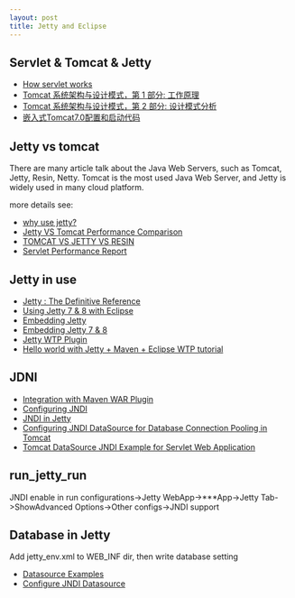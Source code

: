 ```yaml
---
layout: post
title: Jetty and Eclipse
---
```


Servlet & Tomcat & Jetty
---------------------------
* [How servlet works](http://www.ibm.com/developerworks/cn/java/j-lo-servlet/)
* [Tomcat 系统架构与设计模式，第 1 部分: 工作原理](http://www.ibm.com/developerworks/cn/java/j-lo-tomcat1/index.html)
* [Tomcat 系统架构与设计模式，第 2 部分: 设计模式分析](http://www.ibm.com/developerworks/cn/java/j-lo-tomcat2/)
* [嵌入式Tomcat7.0配置和启动代码](http://linhao315.iteye.com/blog/1477497)

Jetty vs tomcat
-------------------------
There are many article talk about the Java Web Servers, such as Tomcat, Jetty, Resin, Netty. Tomcat is the most used Java Web Server, and Jetty is widely used in many cloud platform.

more details see:

* [why use jetty?](https://www.webtide.com/choose/jetty.jsp)
* [Jetty VS Tomcat Performance Comparison](http://www.asjava.com/jetty/jetty-vs-tomcat-performance-comparison/)
* [TOMCAT VS JETTY VS RESIN](http://blog.newitfarmer.com/architecture/j2ee-architecture/3056/repost-tomcat-vs-jetty-vs-resin)
* [Servlet Performance Report](http://www.webperformance.com/library/reports/ServletReport/)


Jetty in use
----------------
* [Jetty : The Definitive Reference](http://www.eclipse.org/jetty/documentation/current/)
* [Using Jetty 7 & 8 with Eclipse ](http://wiki.eclipse.org/Jetty/HowTo/Using_Jetty_with_Eclipse)
* [Embedding Jetty](http://www.eclipse.org/jetty/documentation/current/embedding-jetty.html)
* [Embedding Jetty 7 & 8](http://wiki.eclipse.org/Jetty/Tutorial/Embedding_Jetty)
* [Jetty WTP Plugin](http://wiki.eclipse.org/Jetty_WTP_Plugin)
* [Hello world with Jetty + Maven + Eclipse WTP tutorial](http://devblog.virtage.com/2013/02/hello-world-with-jetty-maven-eclipse-wtp-tutorial/)

JDNI
-----------
* [Integration with Maven WAR Plugin](https://docs.sonatype.org/display/M2ECLIPSE/Integration+with+Maven+WAR+Plugin)
* [Configuring JNDI](http://www.eclipse.org/jetty/documentation/current/jndi.html)
* [JNDI in Jetty](http://wiki.eclipse.org/Jetty/Feature/JNDI)
* [Configuring JNDI DataSource for Database Connection Pooling in Tomcat](http://www.codejava.net/servers/tomcat/configuring-jndi-datasource-for-database-connection-pooling-in-tomcat)
* [Tomcat DataSource JNDI Example for Servlet Web Application](http://www.journaldev.com/2513/tomcat-datasource-jndi-example-for-servlet-web-application)

run_jetty_run
---------------
JNDI enable in run configurations->Jetty WebApp->***App->Jetty Tab->ShowAdvanced Options->Other configs->JNDI support

Database in Jetty
-------------------
Add jetty_env.xml to WEB_INF dir, then write database setting
* [Datasource Examples](http://www.eclipse.org/jetty/documentation/current/jndi-datasource-examples.html)
* [Configure JNDI Datasource](http://wiki.eclipse.org/Jetty/Howto/Configure_JNDI_Datasource)
